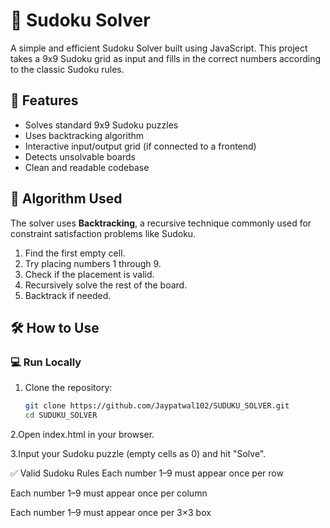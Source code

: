 # 🧩 Sudoku Solver

A simple and efficient Sudoku Solver built using JavaScript. This project takes a 9x9 Sudoku grid as input and fills in the correct numbers according to the classic Sudoku rules.

## 🚀 Features

- Solves standard 9x9 Sudoku puzzles
- Uses backtracking algorithm
- Interactive input/output grid (if connected to a frontend)
- Detects unsolvable boards
- Clean and readable codebase

## 🧠 Algorithm Used

The solver uses **Backtracking**, a recursive technique commonly used for constraint satisfaction problems like Sudoku.

1. Find the first empty cell.
2. Try placing numbers 1 through 9.
3. Check if the placement is valid.
4. Recursively solve the rest of the board.
5. Backtrack if needed.

## 🛠️ How to Use

### 💻 Run Locally

1. Clone the repository:
   ```bash
   git clone https://github.com/Jaypatwal102/SUDUKU_SOLVER.git
   cd SUDUKU_SOLVER
2.Open index.html in your browser.

3.Input your Sudoku puzzle (empty cells as 0) and hit "Solve".

✅ Valid Sudoku Rules
Each number 1–9 must appear once per row

Each number 1–9 must appear once per column

Each number 1–9 must appear once per 3×3 box
